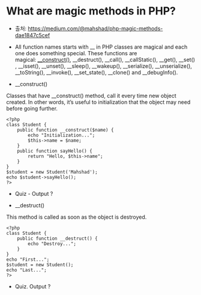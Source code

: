 # What are magic methods in PHP? 

* 출처: <https://medium.com/@mahshad/php-magic-methods-dae1847c5cef> 

* All function names starts with __ in PHP classes are magical and each one does something special. These functions are magical: [__construct()](#__construct()), __destruct(), __call(), __callStatic(), __get(), __set(), __isset(), __unset(), __sleep(), __wakeup(), __serialize(), __unserialize(), __toString(), __invoke(), __set_state(), __clone() and __debugInfo().

* __construct()

Classes that have __construct() method, call it every time new object created. In other words, it’s useful to initialization that the object may need before going further.

```
<?php
class Student {
    public function __construct($name) {
        echo "Initialization...";
        $this->name = $name;
    }
    public function sayHello() {
        return "Hello, $this->name";
    }
}
$student = new Student('Mahshad');
echo $student->sayHello();
?>
```
* Quiz - Output ? 

* __destruct()

This method is called as soon as the object is destroyed.

```
<?php
class Student {
    public function __destruct() {
        echo "Destroy...";
    }
}
echo "First...";
$student = new Student();
echo "Last...";
?>
```
* Quiz. Output ?



